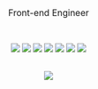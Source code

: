 <center>
  
<font size="3em"> Front-end Engineer </font>
  
<br>

<img src="https://img.shields.io/badge/C%2B%2B-3766AB?style=flat-square&logo=C%2B%2B&logoColor=white"/></a>
<img src="https://img.shields.io/badge/Java-5882FA?style=flat-square&logo=Java&logoColor=white"/></a>
<img src="https://img.shields.io/badge/React-FE2E2E?style=flat-square&logo=React&logoColor=white"/></a>
<img src="https://img.shields.io/badge/ReactNative-FE2E2E?style=flat-square&logo=React&logoColor=white"/></a>
<img src="https://img.shields.io/badge/HTML-E34F26?style=flat-square&logo=html&logoColor=white"/></a>
<img src="https://img.shields.io/badge/CSS-FA5858?style=flat-square&logo=css&logoColor=white"/></a>
<img src="https://img.shields.io/badge/JavaScript-F7D358?style=flat-square&logo=JavaScript&logoColor=white"/></a>

<br>

<img src="http://mazassumnida.wtf/api/v2/generate_badge?boj=0909oje">

</center>
